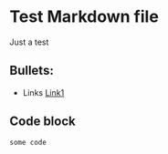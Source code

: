 # Test Markdown file

Just a test

## Bullets:
* Links [Link1](https://example.com)

## Code block
```
some code
```

